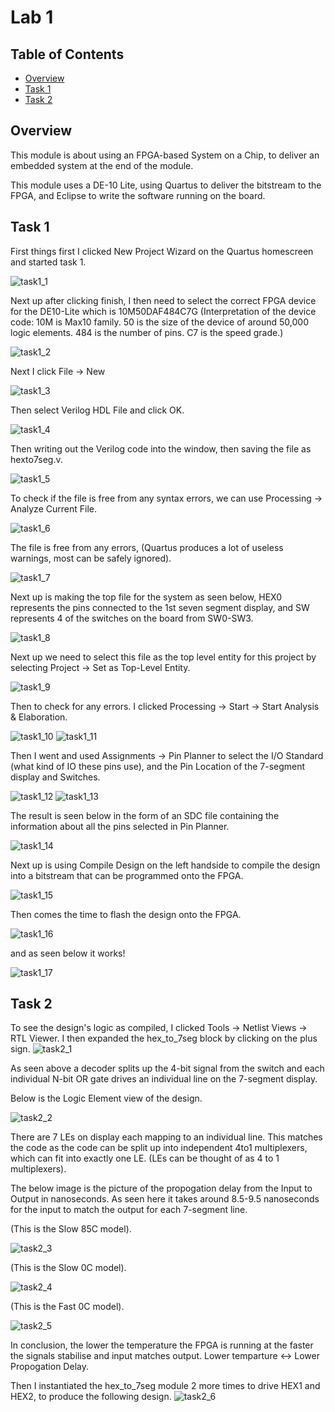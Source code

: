 # Lab 1

## Table of Contents
- [Overview](#overview)
- [Task 1](#task-1)
- [Task 2](#task-2)

## Overview
This module is about using an FPGA-based System on a Chip, to deliver an embedded system at the end of the module.

This module uses a DE-10 Lite, using Quartus to deliver the bitstream to the FPGA, and Eclipse to write the software running on the board.

## Task 1
First things first I clicked New Project Wizard on the Quartus homescreen and started task 1.

![task1_1](images/Lab1/task1/task1_1.png)

Next up after clicking finish, I then need to select the correct FPGA device for the DE10-Lite which is 10M50DAF484C7G (Interpretation of the device code: 10M is Max10 family. 50 is the size of the device of around 50,000 logic elements. 484 is the number of pins. C7 is the speed grade.)

![task1_2](images/Lab1/task1/task1_2.png)

Next I click File -> New

![task1_3](images/Lab1/task1/task1_3.png)

Then select Verilog HDL File and click OK.

![task1_4](images/Lab1/task1/task1_4.png)

Then writing out the Verilog code into the window, then saving the file as hexto7seg.v.

![task1_5](images/Lab1/task1/task1_5.png)

To check if the file is free from any syntax errors, we can use Processing -> Analyze Current File.

![task1_6](images/Lab1/task1/task1_6.png)

The file is free from any errors, (Quartus produces a lot of useless warnings, most can be safely ignored).

![task1_7](images/Lab1/task1/task1_7.png)

Next up is making the top file for the system as seen below, HEX0 represents the pins connected to the 1st seven segment display, and SW represents 4 of the switches on the board from SW0-SW3.

![task1_8](images/Lab1/task1/task1_8.png)

Next up we need to select this file as the top level entity for this project by selecting Project -> Set as Top-Level Entity.

![task1_9](images/Lab1/task1/task1_9.png)

Then to check for any errors. I clicked Processing -> Start -> Start Analysis & Elaboration.

![task1_10](images/Lab1/task1/task1_10.png)
![task1_11](images/Lab1/task1/task1_11.png)

Then I went and used Assignments -> Pin Planner to select the I/O Standard (what kind of IO these pins use), and the Pin Location of the 7-segment display and Switches.

![task1_12](images/Lab1/task1/task1_12.png)
![task1_13](images/Lab1/task1/task1_13.png)

The result is seen below in the form of an SDC file containing the information about all the pins selected in Pin Planner.

![task1_14](images/Lab1/task1/task1_14.png)

Next up is using Compile Design on the left handside to compile the design into a bitstream that can be programmed onto the FPGA.

![task1_15](images/Lab1/task1/task1_15.png)

Then comes the time to flash the design onto the FPGA.

![task1_16](images/Lab1/task1/task1_16.png)

and as seen below it works!

![task1_17](images/Lab1/task1/task1_17.jpg)

## Task 2
To see the design's logic as compiled, I clicked Tools -> Netlist Views -> RTL Viewer. I then expanded the hex_to_7seg block by clicking on the plus sign.
![task2_1](images/Lab1/task2/task2_1.png)

As seen above a decoder splits up the 4-bit signal from the switch and each individual N-bit OR gate drives an individual line on the 7-segment display.

Below is the Logic Element view of the design.

![task2_2](images/Lab1/task2/task2_2.png)

There are 7 LEs on display each mapping to an individual line. This matches the code as the code can be split up into independent 4to1 multiplexers, which can fit into exactly one LE. (LEs can be thought of as 4 to 1 multiplexers).

The below image is the picture of the propogation delay from the Input to Output in nanoseconds. As seen here it takes around 8.5-9.5 nanoseconds for the input to match the output for each 7-segment line.

(This is the Slow 85C model).

![task2_3](images/Lab1/task2/task2_3.png)

(This is the Slow 0C model).

![task2_4](images/Lab1/task2/task2_4.png)

(This is the Fast 0C model).

![task2_5](images/Lab1/task2/task2_5.png)

In conclusion, the lower the temperature the FPGA is running at the faster the signals stabilise and input matches output. Lower temparture <-> Lower Propogation Delay.

Then I instantiated the hex_to_7seg module 2 more times to drive HEX1 and HEX2, to produce the following design.
![task2_6](images/Lab1/task2/task2_6.jpg)
